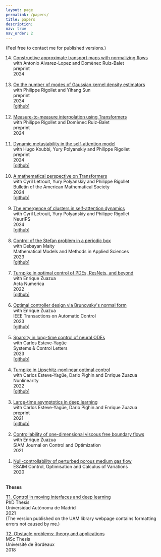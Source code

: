 ```yaml
---
layout: page
permalink: /papers/
title: papers
description: 
nav: true
nav_order: 2
---
```


(Feel free to contact me for published versions.)

<ol reversed>
  <!-- <li>
    <a class="publink">Transformers in the guise of many-particle systems</a><br>
    forthcoming<br>
    2024<br>
    <br>
  </li> -->

   <li>
    <a class="publink" href="https://arxiv.org/abs/2412.19366">Constructive approximate transport maps with normalizing flows</a><br>
    with Antonio Alvarez-Lopez and Domènec Ruiz-Balet<br>
    preprint<br>
    2024<br>
    <br>
  </li>

  <li>
    <a class="publink" href="https://arxiv.org/abs/2412.09080">On the number of modes of Gaussian kernel density estimators</a><br> 
    with Philippe Rigollet and Yihang Sun<br>
    preprint<br>
    2024<br>
    <a class="github" href="https://github.com/KimiSun18/2024-gauss-kde-attention">[github]</a><br>
    <br>
  </li>

  <li>
    <a class="publink" href="https://arxiv.org/abs/2411.04551">Measure-to-measure interpolation using Transformers</a><br>
    with Philippe Rigollet and Domènec Ruiz-Balet<br>
    preprint<br>
    2024<br>
    <br>
  </li>

  <li>
    <a class="publink" href="https://arxiv.org/abs/2410.06833">Dynamic metastability in the self-attention model</a><br>
    with Hugo Koubbi, Yury Polyanskiy and Philippe Rigollet<br>
    preprint<br>
    2024<br>
    <a class="github" href="https://github.com/HugoKoubbi/2024-transformers-dotm">[github]</a><br>
    <br>
  </li>

  <li>
    <a class="publink" href="https://arxiv.org/abs/2312.10794">A mathematical perspective on Transformers</a><br>
    with Cyril Letrouit, Yury Polyanskiy and Philippe Rigollet<br>
    Bulletin of the American Mathematical Society<br>
    2024<br>
    <a class="github" href="https://github.com/borjanG/2023-transformers-rotf">[github]</a><br>
    <br>
  </li>

  <li>
    <a class="publink" href="https://arxiv.org/abs/2305.05465">The emergence of clusters in self-attention dynamics</a><br>
    with Cyril Letrouit, Yury Polyanskiy and Philippe Rigollet<br>
    NeurIPS<br>
    2024<br>
    <a class="github" href="https://github.com/borjanG/2023-transformers">[github]</a><br>
    <br>
  </li>

  <li>
    <a class="publink" href="https://arxiv.org/abs/2203.03012">Control of the Stefan problem in a periodic box</a><br>
    with Debayan Maity<br>
    Mathematical Models and Methods in Applied Sciences<br>
    2023<br>
    <a class="github" href="https://github.com/borjanG/2022-stefan-control">[github]</a><br> 
    <br>
  </li>

  
  <li>
    <a class="publink" href="/assets/pdf/acta-numerica.pdf">Turnpike in optimal control of PDEs, ResNets, and beyond</a><br>
    with Enrique Zuazua<br>
    Acta Numerica<br>
    2022<br>
    <a class="github" href="https://github.com/borjanG/2022-turnpike-pde-resnets">[github]</a><br>
    <br>
  </li>

   <li>
    <a class="publink" href="https://arxiv.org/abs/2108.05629">Optimal controller design via Brunovsky's normal form</a><br>
    with Enrique Zuazua<br>
    IEEE Transactions on Automatic Control<br>
    2023<br>
    <a class="github" href="https://github.com/borjanG/optimal.controller">[github]</a><br>
    <br>
  </li>

  <li>
    <a class="publink" href="https://arxiv.org/abs/2102.13566">Sparsity in long-time control of neural ODEs</a><br>
    with Carlos Esteve-Yagüe<br>
    Systems & Control Letters<br>
    2023<br>
    <a class="github" href="https://github.com/borjanG/dynamical.systems">[github]</a><br>
    <br>
  </li>

  <li>
    <a class="publink" href="http://arxiv.org/abs/2011.11091">Turnpike in Lipschitz-nonlinear optimal control</a><br> 
    with Carlos Esteve-Yagüe, Dario Pighin and Enrique Zuazua<br>
    Nonlinearity<br>
    2022<br>
    <a class="github" href="https://github.com/borjanG/dynamical.systems">[github]</a><br>
    <br>
  </li>

  <li>
    <a class="publink" href="https://arxiv.org/abs/2008.02491">Large-time asymptotics in deep learning</a><br>
    with Carlos Esteve-Yagüe, Dario Pighin and Enrique Zuazua<br>
    preprint<br>
    2021<br>
    <a class="github" href="https://github.com/borjanG/dynamical.systems">[github]</a><br>
    <br>
  </li>

  <li>
    <a class="publink" href="https://hal.science/hal-02277740/">Controllability of one-dimensional viscous free boundary flows</a><br> 
    with Enrique Zuazua<br>
    SIAM Journal on Control and Optimization<br>
    2021<br>
    <br>
  </li>

  <li>
    <a class="publink" href="https://hal.archives-ouvertes.fr/hal-02280993/">Null-controllability of perturbed porous medium gas flow</a><br>
    ESAIM Control, Optimisation and Calculus of Variations<br>
    2020<br>
    <br>
  </li>
</ol>


<b>Theses</b><br>

<a class="publink" href="/assets/these.pdf">T1. Control in moving interfaces and deep learning</a><br>
PhD Thesis<br>
Universidad Autónoma de Madrid<br>
2021<br>
(The version published on the UAM library webpage contains formatting errors not caused by me.)<br>


<a class="publink" href="https://cmc.deusto.eus/wp-content/uploads/2019/05/MasterThesis_GeshkovskiDyCon.pdf">T2. Obstacle problems: theory and applications</a><br>
MSc Thesis<br>
Université de Bordeaux<br>
2018
    
